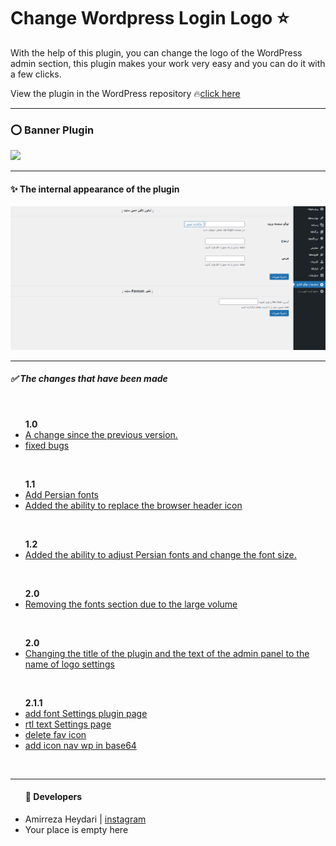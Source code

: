 <h1>Change Wordpress Login Logo &#11088;</h1>
<span>With the help of this plugin, you can change the logo of the WordPress admin section, this plugin makes your work very easy and you can do it with a few clicks.
</span>
<p>View the plugin in the WordPress repository &#128293;<a href="https://wordpress.org/plugins/change-logo-login/">click here</a></p>
<hr/>
<h3>&#11093; Banner Plugin</h3>
<img src="assets\banner-772×250.png">
<hr/>
<h4>&#10024; The internal appearance of the plugin</h4>
<img src="assets\screenshot-1.PNG">
<hr/>
<h5> &#9989; The changes that have been made</h5>

<br/>

<ul>
<b>1.0</b>
<li>
<span><u>A change since the previous version.</u><span>
</li>
<li>
<span><u>fixed bugs</u><span>
</li>
</ul>

<br/>

<ul>
<b>1.1</b>
<li>
<span><u>Add Persian fonts</u><span>
</li>
<li>
<span><u>Added the ability to replace the browser header icon</u><span>
</li>
</ul>

<br/>

<ul>
<b>1.2</b>
<li>
<span><u>Added the ability to adjust Persian fonts and change the font size.</u><span>
</li>
</ul>

<br/>

<ul>
<b>2.0</b>
<li>
<span><u>Removing the fonts section due to the large volume</u><span>
</li>
</ul>

<br/>

<ul>
<b>2.0</b>
<li>
<span><u>Changing the title of the plugin and the text of the admin panel to the name of logo settings</u><span>
</li>
</ul>

<br/>

<ul>
<b>2.1.1</b>
<li><span><u>add font Settings plugin page</u><span></li>
<li><span><u>rtl text  Settings page</u><span></li>
<li><span><u>delete fav icon</u><span></li>
<li><span><u>add icon nav wp in base64</u><span></li>
</ul>

<br/>

<hr/>
<ul><h4>&#128150; Developers</h4>
<li>Amirreza Heydari | <a href="https://instagram.com/amirrezaheydariinsta">instagram</a></li>
<li>Your place is empty here</li>
</ul>